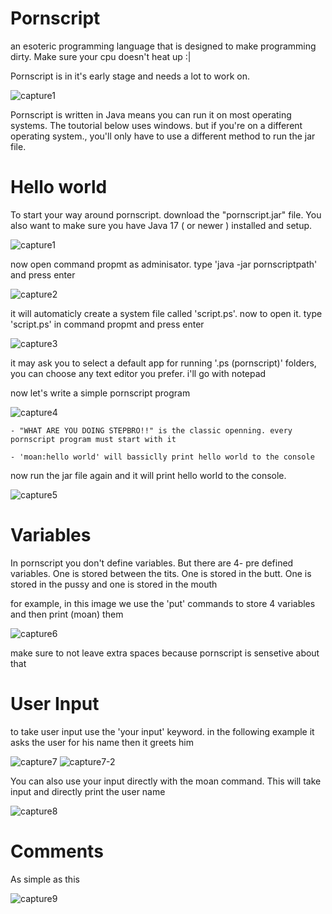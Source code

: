 # Pornscript

an esoteric programming language that is designed to make programming dirty. Make sure your cpu doesn't heat up :| 

Pornscript is in it's early stage and needs a lot to work on.

![capture1](https://user-images.githubusercontent.com/109735783/185616635-7129f29b-8ed5-4c08-903f-82047d8c66be.PNG)


Pornscript is written in Java means you can run it on most operating systems. The toutorial below uses windows. but if you're on a different operating system., you'll only have to use a different method to run the jar file.

# Hello world

To start your way around pornscript. download the "pornscript.jar" file. You also want to make sure you have Java 17 ( or newer ) installed and setup.

![capture1](https://user-images.githubusercontent.com/109735783/185615388-21d03cc0-edfd-4449-b6cb-95bc1d137890.PNG)


now open command propmt as adminisator. type 'java -jar pornscriptpath' and press enter
  
![capture2](https://user-images.githubusercontent.com/109735783/185615405-62a754cc-effa-4ad0-8234-50966fe96eb3.PNG)


it will automaticly create a system file called 'script.ps'. now to open it. type 'script.ps' in command propmt and press enter
	
![capture3](https://user-images.githubusercontent.com/109735783/185615434-dba9f79f-a6f8-4529-93d7-87fb6bea1c89.PNG)

	
it may ask you to select a default app for running '.ps (pornscript)' folders, you can choose any text editor you prefer. i'll go with notepad
	
now let's write a simple pornscript program
	
![capture4](https://user-images.githubusercontent.com/109735783/185615444-b1c6c021-ba0c-479c-94b0-ca678932265f.PNG)


	- "WHAT ARE YOU DOING STEPBRO!!" is the classic openning. every pornscript program must start with it
	
	- 'moan:hello world' will bassiclly print hello world to the console
	
now run the jar file again and it will print hello world to the console.
	
![capture5](https://user-images.githubusercontent.com/109735783/185615527-9b47c71f-cf66-4c2f-822a-d78a0fc389ce.PNG)

# Variables
	
In pornscript you don't define variables. But there are 4- pre defined variables. One is stored between the tits. One is stored in the butt. One is stored in the pussy and one is stored in the mouth
	
for example, in this image we use the 'put' commands to store 4 variables and then print (moan) them

![capture6](https://user-images.githubusercontent.com/109735783/185618185-33cb10b4-df68-4424-ae10-fd8b7397883d.PNG)

make sure to not leave extra spaces because pornscript is sensetive about that
	
# User Input
	
to take user input use the 'your input' keyword. in the following example it asks the user for his name then it greets him
	
![capture7](https://user-images.githubusercontent.com/109735783/185619368-6d1bd13c-fc89-4e32-9d9a-68f10aba1c87.PNG)
![capture7-2](https://user-images.githubusercontent.com/109735783/185620017-3901b8c3-42a6-4743-8f4c-d2c97c8f512a.PNG)


You can also use your input directly with the moan command. This will take input and directly print the user name

![capture8](https://user-images.githubusercontent.com/109735783/185619630-ded9d2e8-cb8a-4a6d-8cd1-684d584c45be.PNG)
	
# Comments

As simple as this
	
![capture9](https://user-images.githubusercontent.com/109735783/185621040-454a595c-a19a-497e-95bd-0761ee8b67ce.PNG)
